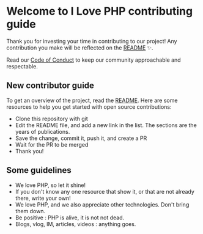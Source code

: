 # Welcome to I Love PHP contributing guide <!-- omit in toc -->

Thank you for investing your time in contributing to our project! Any contribution you make will be reflected on the [README](./README.md) :sparkles:. 

Read our [Code of Conduct](./CODE_OF_CONDUCT.md) to keep our community approachable and respectable.

## New contributor guide

To get an overview of the project, read the [README](README.md). Here are some resources to help you get started with open source contributions:

- Clone this repository with git
- Edit the README file, and add a new link in the list. The sections are the years of publications. 
- Save the change, commit it, push it, and create a PR
- Wait for the PR to be merged
- Thank you!

## Some guidelines

- We love PHP, so let it shine! 
- If you don't know any one resource that show it, or that are not already there, write your own! 
- We love PHP, and we also appreciate other technologies. Don't bring them down. 
- Be positive : PHP is alive, it is not not dead. 
- Blogs, vlog, IM, articles, videos : anything goes. 